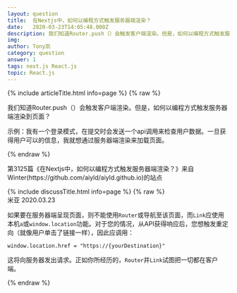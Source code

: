 ```yaml
---
layout: question
title:  在Nextjs中，如何以编程方式触发服务器端渲染？
date:   2020-03-23T14:05:48.000Z
description: 我们知道Router.push（）会触发客户端渲染。但是，如何以编程方式触发服务器端渲染到页面？示例：我有一个登录模式，在提交时会发送一个api调用来...
img: 
author: Tony凯
category: question
answer: 1
tags: next.js React.js
topic: React.js
---
```

<div class="article-root">
  <div class="article">
    {% include articleTitle.html info=page %}
    {% raw %}
    <div class="article-content"><p><font style="vertical-align: inherit;"><font style="vertical-align: inherit;">我们知道Router.push（）会触发客户端渲染。</font><font style="vertical-align: inherit;">但是，如何以编程方式触发服务器端渲染到页面？</font></font></p>

<p><font style="vertical-align: inherit;"><font style="vertical-align: inherit;">示例：我有一个登录模式，在提交时会发送一个api调用来检查用户数据。</font><font style="vertical-align: inherit;">一旦获得用户可以的信息，我就想通过服务器端渲染来加载页面。</font></font></p></div>
    {% endraw %}
  </div>
  <p class="winter_mark">第3125篇《在Nextjs中，如何以编程方式触发服务器端渲染？》来自Winter(https://github.com/aiyld/aiyld.github.io)的站点</p>
  <div class="discuss-wrapper">
    {% include discussTitle.html info=page %}
    {% raw %}
    <div class="discuss-list">
    <div class="discuss-item">
        <div class="discuss-parent">
          <div class="discuss-meta">
            <span class="discuss-user">米亚</span>
            <span class="discuss-time">2020.03.23</span>
          </div>
          <div class="discuss-comment"><p><font style="vertical-align: inherit;"><font style="vertical-align: inherit;">如果要在服务器端呈现页面，则不能使用</font></font><code>Router</code><font style="vertical-align: inherit;"><font style="vertical-align: inherit;">或</font><font style="vertical-align: inherit;">导航至该页面，而</font></font><code>Link</code><font style="vertical-align: inherit;"><font style="vertical-align: inherit;">应使用本机</font></font><code>a</code><font style="vertical-align: inherit;"><font style="vertical-align: inherit;">或</font></font><code>window.location</code><font style="vertical-align: inherit;"><font style="vertical-align: inherit;">功能。</font><font style="vertical-align: inherit;">对于您的情况，从API获得响应后，您想触发重定向（就像用户单击了链接一样），因此应调用：</font></font></p>

<pre class="lang-js prettyprint-override"><code>window.location.href = "https://{yourDestination}"
</code></pre>

<p><font style="vertical-align: inherit;"><font style="vertical-align: inherit;">这将向服务器发出请求。</font><font style="vertical-align: inherit;">正如你所经历的，</font></font><code>Router</code><font style="vertical-align: inherit;"><font style="vertical-align: inherit;">并</font></font><code>Link</code><font style="vertical-align: inherit;"><font style="vertical-align: inherit;">试图把一切都在客户端。</font></font></p></div>
        </div></div>
    </div>
    {% endraw %}
  </div>
<div>
